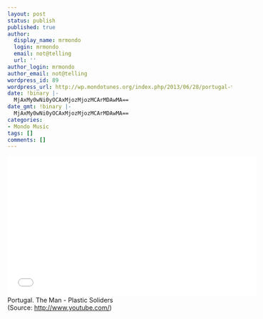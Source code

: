```yaml
---
layout: post
status: publish
published: true
author:
  display_name: mrmondo
  login: mrmondo
  email: not@telling
  url: ''
author_login: mrmondo
author_email: not@telling
wordpress_id: 89
wordpress_url: http://wp.mondotunes.org/index.php/2013/06/28/portugal-the-man-plastic-soliders/
date: !binary |-
  MjAxMy0wNi0yOCAxMjozMjozMCArMDAwMA==
date_gmt: !binary |-
  MjAxMy0wNi0yOCAxMjozMjozMCArMDAwMA==
categories:
- Mondo Music
tags: []
comments: []
---
```

<iframe width="560" height="315" src="//www.youtube.com/embed/7brVyb8MomQ" frameborder="0"> </iframe>
Portugal. The Man - Plastic Soliders
<div class="attribution">(<span>Source:</span> <a href="http://www.youtube.com/">http://www.youtube.com/</a>)</div>
